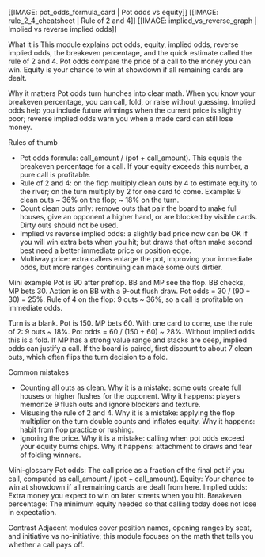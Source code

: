 [[IMAGE: pot_odds_formula_card | Pot odds vs equity]]
[[IMAGE: rule_2_4_cheatsheet | Rule of 2 and 4]]
[[IMAGE: implied_vs_reverse_graph | Implied vs reverse implied odds]]

What it is
This module explains pot odds, equity, implied odds, reverse implied odds, the breakeven percentage, and the quick estimate called the rule of 2 and 4. Pot odds compare the price of a call to the money you can win. Equity is your chance to win at showdown if all remaining cards are dealt.

Why it matters
Pot odds turn hunches into clear math. When you know your breakeven percentage, you can call, fold, or raise without guessing. Implied odds help you include future winnings when the current price is slightly poor; reverse implied odds warn you when a made card can still lose money.

Rules of thumb
- Pot odds formula: call_amount / (pot + call_amount). This equals the breakeven percentage for a call. If your equity exceeds this number, a pure call is profitable.
- Rule of 2 and 4: on the flop multiply clean outs by 4 to estimate equity to the river; on the turn multiply by 2 for one card to come. Example: 9 clean outs ~ 36% on the flop; ~ 18% on the turn.
- Count clean outs only: remove outs that pair the board to make full houses, give an opponent a higher hand, or are blocked by visible cards. Dirty outs should not be used.
- Implied vs reverse implied odds: a slightly bad price now can be OK if you will win extra bets when you hit; but draws that often make second best need a better immediate price or position edge.
- Multiway price: extra callers enlarge the pot, improving your immediate odds, but more ranges continuing can make some outs dirtier.

Mini example
Pot is 90 after preflop. BB and MP see the flop. BB checks, MP bets 30. Action is on BB with a 9-out flush draw. Pot odds = 30 / (90 + 30) = 25%. Rule of 4 on the flop: 9 outs ~ 36%, so a call is profitable on immediate odds.

Turn is a blank. Pot is 150. MP bets 60. With one card to come, use the rule of 2: 9 outs ~ 18%. Pot odds = 60 / (150 + 60) ~ 28%. Without implied odds this is a fold. If MP has a strong value range and stacks are deep, implied odds can justify a call. If the board is paired, first discount to about 7 clean outs, which often flips the turn decision to a fold.

Common mistakes
- Counting all outs as clean. Why it is a mistake: some outs create full houses or higher flushes for the opponent. Why it happens: players memorize 9 flush outs and ignore blockers and texture.
- Misusing the rule of 2 and 4. Why it is a mistake: applying the flop multiplier on the turn double counts and inflates equity. Why it happens: habit from flop practice or rushing.
- Ignoring the price. Why it is a mistake: calling when pot odds exceed your equity burns chips. Why it happens: attachment to draws and fear of folding winners.

Mini-glossary
Pot odds: The call price as a fraction of the final pot if you call, computed as call_amount / (pot + call_amount).
Equity: Your chance to win at showdown if all remaining cards are dealt from here.
Implied odds: Extra money you expect to win on later streets when you hit.
Breakeven percentage: The minimum equity needed so that calling today does not lose in expectation.

Contrast
Adjacent modules cover position names, opening ranges by seat, and initiative vs no-initiative; this module focuses on the math that tells you whether a call pays off.